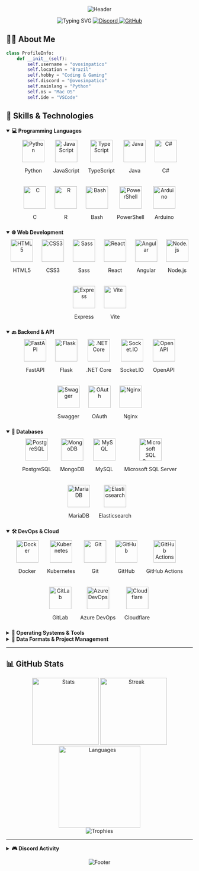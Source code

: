 <!-- Profile Header with Dynamic Text & Banner -->
<div align="center">

  ![Header](https://capsule-render.vercel.app/api?type=waving&color=7848E6&height=200&section=header&text=ovosimpatico&fontSize=60&fontColor=ffffff&animation=fadeIn)

  <img src="https://readme-typing-svg.herokuapp.com?font=Fira+Code&size=24&duration=3000&pause=1000&color=%237848E6&center=true&vCenter=true&random=false&width=500&lines=Python+Developer;Passionate+Coder;Open+Source+Enthusiast;Always+Learning+New+Technologies" alt="Typing SVG" />

  <a href="https://discord.com/users/1304941690770952254">
    <img src="https://img.shields.io/badge/Discord-%40ovosimpatico-7289DA?style=for-the-badge&logo=discord&logoColor=white" alt="Discord">
  </a>
  <a href="https://github.com/ovosimpatico">
    <img src="https://img.shields.io/github/followers/ovosimpatico?style=for-the-badge&logo=github&color=7848E6&labelColor=000000" alt="GitHub">
  </a>
</div>



## 👨‍💻 About Me

```python
class ProfileInfo:
    def __init__(self):
        self.username = "ovosimpatico"
        self.location = "Brazil"
        self.hobby = "Coding & Gaming"
        self.discord = "@ovosimpatico"
        self.mainlang = "Python"
        self.os = "Mac OS"
        self.ide = "VSCode"
```

## 🚀 Skills & Technologies

<details open>
  <summary><b>💻 Programming Languages</b></summary>
  <div align="center">
    <div style="display: inline-block; text-align: center; margin: 10px;">
      <a href="#"><img src="https://cdn.jsdelivr.net/gh/devicons/devicon@latest/icons/python/python-original.svg" width="60" height="60" alt="Python"/></a>
      <p>Python</p>
    </div>
    <div style="display: inline-block; text-align: center; margin: 10px;">
      <a href="#"><img src="https://cdn.jsdelivr.net/gh/devicons/devicon@latest/icons/javascript/javascript-original.svg" width="60" height="60" alt="JavaScript"/></a>
      <p>JavaScript</p>
    </div>
    <div style="display: inline-block; text-align: center; margin: 10px;">
      <a href="#"><img src="https://cdn.jsdelivr.net/gh/devicons/devicon@latest/icons/typescript/typescript-original.svg" width="60" height="60" alt="TypeScript"/></a>
      <p>TypeScript</p>
    </div>
    <div style="display: inline-block; text-align: center; margin: 10px;">
      <a href="#"><img src="https://cdn.jsdelivr.net/gh/devicons/devicon@latest/icons/java/java-original.svg" width="60" height="60" alt="Java"/></a>
      <p>Java</p>
    </div>
    <div style="display: inline-block; text-align: center; margin: 10px;">
      <a href="#"><img src="https://cdn.jsdelivr.net/gh/devicons/devicon@latest/icons/csharp/csharp-original.svg" width="60" height="60" alt="C#"/></a>
      <p>C#</p>
    </div>
    <div style="display: inline-block; text-align: center; margin: 10px;">
      <a href="#"><img src="https://cdn.jsdelivr.net/gh/devicons/devicon@latest/icons/c/c-original.svg" width="60" height="60" alt="C"/></a>
      <p>C</p>
    </div>
    <div style="display: inline-block; text-align: center; margin: 10px;">
      <a href="#"><img src="https://cdn.jsdelivr.net/gh/devicons/devicon@latest/icons/r/r-original.svg" width="60" height="60" alt="R"/></a>
      <p>R</p>
    </div>
    <div style="display: inline-block; text-align: center; margin: 10px;">
      <a href="#"><img src="https://cdn.jsdelivr.net/gh/devicons/devicon@latest/icons/bash/bash-original.svg" width="60" height="60" alt="Bash"/></a>
      <p>Bash</p>
    </div>
    <div style="display: inline-block; text-align: center; margin: 10px;">
      <a href="#"><img src="https://cdn.jsdelivr.net/gh/devicons/devicon@latest/icons/powershell/powershell-original.svg" width="60" height="60" alt="PowerShell"/></a>
      <p>PowerShell</p>
    </div>
    <div style="display: inline-block; text-align: center; margin: 10px;">
      <a href="#"><img src="https://cdn.jsdelivr.net/gh/devicons/devicon@latest/icons/arduino/arduino-original.svg" width="60" height="60" alt="Arduino"/></a>
      <p>Arduino</p>
    </div>
  </div>
</details>

<details open>
  <summary><b>🌐 Web Development</b></summary>
  <div align="center">
    <div style="display: inline-block; text-align: center; margin: 10px;">
      <a href="#"><img src="https://cdn.jsdelivr.net/gh/devicons/devicon@latest/icons/html5/html5-original.svg" width="60" height="60" alt="HTML5"/></a>
      <p>HTML5</p>
    </div>
    <div style="display: inline-block; text-align: center; margin: 10px;">
      <a href="#"><img src="https://cdn.jsdelivr.net/gh/devicons/devicon@latest/icons/css3/css3-original.svg" width="60" height="60" alt="CSS3"/></a>
      <p>CSS3</p>
    </div>
    <div style="display: inline-block; text-align: center; margin: 10px;">
      <a href="#"><img src="https://cdn.jsdelivr.net/gh/devicons/devicon@latest/icons/sass/sass-original.svg" width="60" height="60" alt="Sass"/></a>
      <p>Sass</p>
    </div>
    <div style="display: inline-block; text-align: center; margin: 10px;">
      <a href="#"><img src="https://cdn.jsdelivr.net/gh/devicons/devicon@latest/icons/react/react-original.svg" width="60" height="60" alt="React"/></a>
      <p>React</p>
    </div>
    <div style="display: inline-block; text-align: center; margin: 10px;">
      <a href="#"><img src="https://cdn.jsdelivr.net/gh/devicons/devicon@latest/icons/angular/angular-original.svg" width="60" height="60" alt="Angular"/></a>
      <p>Angular</p>
    </div>
    <div style="display: inline-block; text-align: center; margin: 10px;">
      <a href="#"><img src="https://cdn.jsdelivr.net/gh/devicons/devicon@latest/icons/nodejs/nodejs-original.svg" width="60" height="60" alt="Node.js"/></a>
      <p>Node.js</p>
    </div>
    <div style="display: inline-block; text-align: center; margin: 10px;">
      <a href="#"><img src="https://cdn.jsdelivr.net/gh/devicons/devicon@latest/icons/express/express-original.svg" width="60" height="60" alt="Express"/></a>
      <p>Express</p>
    </div>
    <div style="display: inline-block; text-align: center; margin: 10px;">
      <a href="#"><img src="https://cdn.jsdelivr.net/gh/devicons/devicon@latest/icons/vitejs/vitejs-original.svg" width="60" height="60" alt="Vite"/></a>
      <p>Vite</p>
    </div>
  </div>
</details>

<details open>
  <summary><b>🔙 Backend & API</b></summary>
  <div align="center">
    <div style="display: inline-block; text-align: center; margin: 10px;">
      <a href="#"><img src="https://cdn.jsdelivr.net/gh/devicons/devicon@latest/icons/fastapi/fastapi-original.svg" width="60" height="60" alt="FastAPI"/></a>
      <p>FastAPI</p>
    </div>
    <div style="display: inline-block; text-align: center; margin: 10px;">
      <a href="#"><img src="https://cdn.jsdelivr.net/gh/devicons/devicon@latest/icons/flask/flask-original.svg" width="60" height="60" alt="Flask"/></a>
      <p>Flask</p>
    </div>
    <div style="display: inline-block; text-align: center; margin: 10px;">
      <a href="#"><img src="https://cdn.jsdelivr.net/gh/devicons/devicon@latest/icons/dotnetcore/dotnetcore-original.svg" width="60" height="60" alt=".NET Core"/></a>
      <p>.NET Core</p>
    </div>
    <div style="display: inline-block; text-align: center; margin: 10px;">
      <a href="#"><img src="https://cdn.jsdelivr.net/gh/devicons/devicon@latest/icons/socketio/socketio-original.svg" width="60" height="60" alt="Socket.IO"/></a>
      <p>Socket.IO</p>
    </div>
    <div style="display: inline-block; text-align: center; margin: 10px;">
      <a href="#"><img src="https://cdn.jsdelivr.net/gh/devicons/devicon@latest/icons/openapi/openapi-original.svg" width="60" height="60" alt="OpenAPI"/></a>
      <p>OpenAPI</p>
    </div>
    <div style="display: inline-block; text-align: center; margin: 10px;">
      <a href="#"><img src="https://cdn.jsdelivr.net/gh/devicons/devicon@latest/icons/swagger/swagger-original.svg" width="60" height="60" alt="Swagger"/></a>
      <p>Swagger</p>
    </div>
    <div style="display: inline-block; text-align: center; margin: 10px;">
      <a href="#"><img src="https://cdn.jsdelivr.net/gh/devicons/devicon@latest/icons/oauth/oauth-original.svg" width="60" height="60" alt="OAuth"/></a>
      <p>OAuth</p>
    </div>
    <div style="display: inline-block; text-align: center; margin: 10px;">
      <a href="#"><img src="https://cdn.jsdelivr.net/gh/devicons/devicon@latest/icons/nginx/nginx-original.svg" width="60" height="60" alt="Nginx"/></a>
      <p>Nginx</p>
    </div>
  </div>
</details>

<details open>
  <summary><b>💾 Databases</b></summary>
  <div align="center">
    <div style="display: inline-block; text-align: center; margin: 10px;">
      <a href="#"><img src="https://cdn.jsdelivr.net/gh/devicons/devicon@latest/icons/postgresql/postgresql-original.svg" width="60" height="60" alt="PostgreSQL"/></a>
      <p>PostgreSQL</p>
    </div>
    <div style="display: inline-block; text-align: center; margin: 10px;">
      <a href="#"><img src="https://cdn.jsdelivr.net/gh/devicons/devicon@latest/icons/mongodb/mongodb-original.svg" width="60" height="60" alt="MongoDB"/></a>
      <p>MongoDB</p>
    </div>
    <div style="display: inline-block; text-align: center; margin: 10px;">
      <a href="#"><img src="https://cdn.jsdelivr.net/gh/devicons/devicon@latest/icons/mysql/mysql-original.svg" width="60" height="60" alt="MySQL"/></a>
      <p>MySQL</p>
    </div>
    <div style="display: inline-block; text-align: center; margin: 10px;">
      <a href="#"><img src="https://cdn.jsdelivr.net/gh/devicons/devicon@latest/icons/microsoftsqlserver/microsoftsqlserver-original.svg" width="60" height="60" alt="Microsoft SQL Server"/></a>
      <p>Microsoft SQL Server</p>
    </div>
    <div style="display: inline-block; text-align: center; margin: 10px;">
      <a href="#"><img src="https://cdn.jsdelivr.net/gh/devicons/devicon@latest/icons/mariadb/mariadb-original.svg" width="60" height="60" alt="MariaDB"/></a>
      <p>MariaDB</p>
    </div>
    <div style="display: inline-block; text-align: center; margin: 10px;">
      <a href="#"><img src="https://cdn.jsdelivr.net/gh/devicons/devicon@latest/icons/elasticsearch/elasticsearch-original.svg" width="60" height="60" alt="Elasticsearch"/></a>
      <p>Elasticsearch</p>
    </div>
  </div>
</details>

<details open>
  <summary><b>🛠️ DevOps & Cloud</b></summary>
  <div align="center">
    <div style="display: inline-block; text-align: center; margin: 10px;">
      <a href="#"><img src="https://cdn.jsdelivr.net/gh/devicons/devicon@latest/icons/docker/docker-original.svg" width="60" height="60" alt="Docker"/></a>
      <p>Docker</p>
    </div>
    <div style="display: inline-block; text-align: center; margin: 10px;">
      <a href="#"><img src="https://cdn.jsdelivr.net/gh/devicons/devicon@latest/icons/kubernetes/kubernetes-original.svg" width="60" height="60" alt="Kubernetes"/></a>
      <p>Kubernetes</p>
    </div>
    <div style="display: inline-block; text-align: center; margin: 10px;">
      <a href="#"><img src="https://cdn.jsdelivr.net/gh/devicons/devicon@latest/icons/git/git-original.svg" width="60" height="60" alt="Git"/></a>
      <p>Git</p>
    </div>
    <div style="display: inline-block; text-align: center; margin: 10px;">
      <a href="#"><img src="https://cdn.jsdelivr.net/gh/devicons/devicon@latest/icons/github/github-original.svg" width="60" height="60" alt="GitHub"/></a>
      <p>GitHub</p>
    </div>
    <div style="display: inline-block; text-align: center; margin: 10px;">
      <a href="#"><img src="https://cdn.jsdelivr.net/gh/devicons/devicon@latest/icons/githubactions/githubactions-original.svg" width="60" height="60" alt="GitHub Actions"/></a>
      <p>GitHub Actions</p>
    </div>
    <div style="display: inline-block; text-align: center; margin: 10px;">
      <a href="#"><img src="https://cdn.jsdelivr.net/gh/devicons/devicon@latest/icons/gitlab/gitlab-original.svg" width="60" height="60" alt="GitLab"/></a>
      <p>GitLab</p>
    </div>
    <div style="display: inline-block; text-align: center; margin: 10px;">
      <a href="#"><img src="https://cdn.jsdelivr.net/gh/devicons/devicon@latest/icons/azuredevops/azuredevops-original.svg" width="60" height="60" alt="Azure DevOps"/></a>
      <p>Azure DevOps</p>
    </div>
    <div style="display: inline-block; text-align: center; margin: 10px;">
      <a href="#"><img src="https://cdn.jsdelivr.net/gh/devicons/devicon@latest/icons/cloudflare/cloudflare-original.svg" width="60" height="60" alt="Cloudflare"/></a>
      <p>Cloudflare</p>
    </div>
  </div>
</details>

<details>
  <summary><b>📱 Operating Systems & Tools</b></summary>
  <div align="center">
    <div style="display: inline-block; text-align: center; margin: 10px;">
      <a href="#"><img src="https://cdn.jsdelivr.net/gh/devicons/devicon@latest/icons/apple/apple-original.svg" width="60" height="60" alt="MacOS"/></a>
      <p>MacOS</p>
    </div>
    <div style="display: inline-block; text-align: center; margin: 10px;">
      <a href="#"><img src="https://cdn.jsdelivr.net/gh/devicons/devicon@latest/icons/linux/linux-original.svg" width="60" height="60" alt="Linux"/></a>
      <p>Linux</p>
    </div>
    <div style="display: inline-block; text-align: center; margin: 10px;">
      <a href="#"><img src="https://cdn.jsdelivr.net/gh/devicons/devicon@latest/icons/windows11/windows11-original.svg" width="60" height="60" alt="Windows"/></a>
      <p>Windows</p>
    </div>
    <div style="display: inline-block; text-align: center; margin: 10px;">
      <a href="#"><img src="https://cdn.jsdelivr.net/gh/devicons/devicon@latest/icons/vscode/vscode-original.svg" width="60" height="60" alt="VSCode"/></a>
      <p>VSCode</p>
    </div>
    <div style="display: inline-block; text-align: center; margin: 10px;">
      <a href="#"><img src="https://cdn.jsdelivr.net/gh/devicons/devicon@latest/icons/ssh/ssh-original.svg" width="60" height="60" alt="SSH"/></a>
      <p>SSH</p>
    </div>
    <div style="display: inline-block; text-align: center; margin: 10px;">
      <a href="#"><img src="https://cdn.jsdelivr.net/gh/devicons/devicon@latest/icons/postman/postman-original.svg" width="60" height="60" alt="Postman"/></a>
      <p>Postman</p>
    </div>
    <div style="display: inline-block; text-align: center; margin: 10px;">
      <a href="#"><img src="https://cdn.jsdelivr.net/gh/devicons/devicon@latest/icons/dbeaver/dbeaver-original.svg" width="60" height="60" alt="DBeaver"/></a>
      <p>DBeaver</p>
    </div>
  </div>
</details>

<details>
  <summary><b>📝 Data Formats & Project Management</b></summary>
  <div align="center">
    <div style="display: inline-block; text-align: center; margin: 10px;">
      <a href="#"><img src="https://cdn.jsdelivr.net/gh/devicons/devicon@latest/icons/json/json-original.svg" width="60" height="60" alt="JSON"/></a>
      <p>JSON</p>
    </div>
    <div style="display: inline-block; text-align: center; margin: 10px;">
      <a href="#"><img src="https://cdn.jsdelivr.net/gh/devicons/devicon@latest/icons/yaml/yaml-original.svg" width="60" height="60" alt="YAML"/></a>
      <p>YAML</p>
    </div>
    <div style="display: inline-block; text-align: center; margin: 10px;">
      <a href="#"><img src="https://cdn.jsdelivr.net/gh/devicons/devicon@latest/icons/markdown/markdown-original.svg" width="60" height="60" alt="Markdown"/></a>
      <p>Markdown</p>
    </div>
    <div style="display: inline-block; text-align: center; margin: 10px;">
      <a href="#"><img src="https://cdn.jsdelivr.net/gh/devicons/devicon@latest/icons/axios/axios-plain.svg" width="60" height="60" alt="Axios"/></a>
      <p>Axios</p>
    </div>
    <div style="display: inline-block; text-align: center; margin: 10px;">
      <a href="#"><img src="https://cdn.jsdelivr.net/gh/devicons/devicon@latest/icons/trello/trello-original.svg" width="60" height="60" alt="Trello"/></a>
      <p>Trello</p>
    </div>
  </div>
</details>

---

## 📊 GitHub Stats

<div align="center">
  <img src="https://github-readme-stats.vercel.app/api?username=ovosimpatico&show_icons=true&theme=tokyonight&include_all_commits=true&hide_border=true&border_radius=10" height="180" alt="Stats">
  <img src="https://github-readme-streak-stats.herokuapp.com/?user=ovosimpatico&theme=tokyonight&hide_border=true&border_radius=10" height="180" alt="Streak">
</div>

<div align="center">
  <img src="https://github-readme-stats.vercel.app/api/top-langs/?username=ovosimpatico&layout=compact&theme=tokyonight&hide_border=true&langs_count=10&border_radius=10" height="220" alt="Languages">
</div>

<div align="center">
  <img src="https://github-profile-trophy.vercel.app/?username=ovosimpatico&theme=discord&column=4&margin-w=15&margin-h=15" alt="Trophies">
</div>

---

<details>
  <summary><b>🎮 Discord Activity</b></summary>
  <br>
  <div align="center">
    <a href="https://discord.com/users/1304941690770952254">
      <img src="https://lanyard.cnrad.dev/api/1304941690770952254?hideDiscrim=true&idleMessage=I'm%20available!" alt="Discord Status">
    </a>
  </div>
</details>

<div align="center">

  ![Footer](https://capsule-render.vercel.app/api?type=waving&color=7848E6&height=120&section=footer)

</div>
